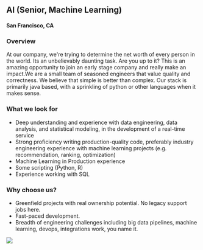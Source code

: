 ## AI (Senior, Machine Learning)
#### San Francisco, CA

### Overview
At our company, we're trying to determine the net worth of every person in the world. Its an unbelievably daunting task. Are you up to it? This is an amazing opportunity to join an early stage company and really make an impact.We are a small team of seasoned engineers that value quality and correctness. We believe that simple is better than complex. Our stack is primarily java based, with a sprinkling of python or other languages when it makes sense.
### What we look for
+ Deep understanding and experience with data engineering, data analysis, and statistical modeling, in the development of a real-time service
+ Strong proficiency writing production-quality code, preferably industry engineering experience with machine learning projects (e.g. recommendation, ranking, optimization)
+ Machine Learning in Production experience 
+ Some scripting (Python, R)
 + Experience working with SQL

### Why choose us? 
+ Greenfield projects with real ownership potential. No legacy support jobs here. 
+ Fast-paced development. 
+ Breadth of engineering challenges including big data pipelines, machine learning, devops, integrations work, you name it.


[<img src='https://dabuttonfactory.com/button.png?t=Apply&f=Calibri-Bold&ts=24&tc=fff&tshs=1&tshc=000&hp=20&vp=8&c=5&bgt=gradient&bgc=3d85c6&ebgc=073763'>](https://letsrockit.co/users/auth/github?job_id=v2luzgzhbgwgrgf0yq-ai-senior-machine-learning)
